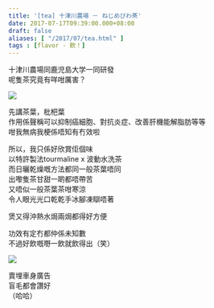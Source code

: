 ```yaml
---
title: '[tea] 十津川農場 － ねじめびわ茶'
date: 2017-07-17T09:39:00.000+08:00
draft: false
aliases: [ "/2017/07/tea.html" ]
tags : [flavor - 飲！]
---
```


十津川農場同鹿児島大学一同研發  
呢隻茶究竟有咩咁厲害？  

[![](https://c1.staticflickr.com/5/4067/35493564372_77ab866f25_z.jpg)](https://c1.staticflickr.com/5/4067/35493564372_77ab866f25_z.jpg)

先講茶葉，枇杷葉  
作用係聲稱可以抑制癌細胞、對抗炎症、改善肝機能解脂肪等等  
咁我無病我梗係唔知有冇效啦  
  
所以，我只係好欣賞佢個味  
以特許製法tourmaline x 波動水洗茶  
而日曬乾燥嘅方法都同一般茶葉唔同  
出嚟隻茶甘甜一啲都唔帶苦  
又唔似一般茶葉茶咁寒涼  
令人眼光光口乾乾手冰腳凍瞓唔著  
  
煲又得沖熱水焗兩焗都得好方便  
  
功效有定冇都仲係未知數  
不過好飲嘅嘢一飲就飲得出（笑）  

[![](https://c1.staticflickr.com/5/4149/35532181891_5c6d2df2b4_z.jpg)](https://c1.staticflickr.com/5/4149/35532181891_5c6d2df2b4_z.jpg)

賣埋車身廣告  
盲毛都會讚好  
（哈哈）